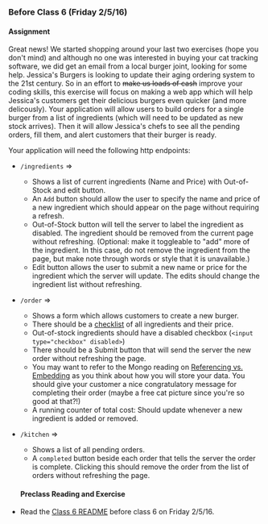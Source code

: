 
### Before Class 6 (Friday 2/5/16)
#### Assignment

Great news! We started shopping around your last two exercises (hope you don't mind)
and although no one was interested in buying your cat tracking software,
we did get an email from a local burger joint, looking for some help.
Jessica's Burgers is looking to update their aging ordering system to the 21st century.
So in an effort to ~~make us loads of cash~~ improve your coding skills,
this exercise will focus on making a web app which will help Jessica's customers
get their delicious burgers even quicker (and more delicously).
Your application will allow users to build orders for a single burger from a list of ingredients
(which will need to be updated as new stock arrives).
Then it will allow Jessica's chefs to see all the pending orders, fill them, and alert customers that their burger is ready.

Your application will need the following http endpoints:
* `/ingredients` =>
  * Shows a list of current ingredients (Name and Price) with Out-of-Stock and edit button.
  * An `Add` button should allow the user to specify the name and price of a new ingredient which should appear on the page without requiring a refresh.
  * Out-of-Stock button will tell the server to label the ingredient as disabled.
  The ingredient should be removed from the current page without refreshing.
 (Optional: make it toggleable to "add" more of the ingredient.
In this case, do not remove the ingredient from the page, but make note through words or style that it is unavailable.)
  * Edit button allows the user to submit a new name or price for the ingredient
  which the server will update. The edits should change the ingredient list without refreshing.
* `/order` =>
  * Shows a form which allows customers to create a new burger.
  * There should be a [checklist](http://www.w3schools.com/tags/att_input_type.asp) of all ingredients and their price.
  * Out-of-stock ingredients should have a disabled checkbox (`<input type="checkbox" disabled>`)
  * There should be a Submit button that will send the server the new order without refreshing the page.
  * You may want to refer to the Mongo reading on [Referencing vs. Embedding](https://github.com/olinjs/olinjs/blob/master/lessons/03-express-templates-mongo/README.md) as you think about how you will store your data. 
  You should give your customer a nice congratulatory message for completing their order
  (maybe a free cat picture since you're so good at that?!)
  * A running counter of total cost: Should update whenever a new ingredient is added or removed.
* `/kitchen` =>
  * Shows a list of all pending orders.
  * A `completed` button beside each order that tells the server the order is complete.
  Clicking this should remove the order from the list of orders without refreshing the page.

  #### Preclass Reading and Exercise
- Read the [Class 6 README](https://github.com/olinjs/olinjs/tree/master/lessons/06-css-development-style) before class 6 on Friday 2/5/16.

